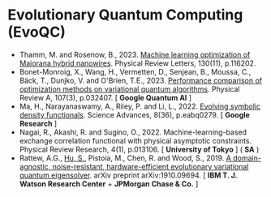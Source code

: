 # Evolutionary Quantum Computing (EvoQC)

* Thamm, M. and Rosenow, B., 2023. [Machine learning optimization of Majorana hybrid nanowires](https://journals.aps.org/prl/abstract/10.1103/PhysRevLett.130.116202). Physical Review Letters, 130(11), p.116202.
* Bonet-Monroig, X., Wang, H., Vermetten, D., Senjean, B., Moussa, C., Bäck, T., Dunjko, V. and O'Brien, T.E., 2023. [Performance comparison of optimization methods on variational quantum algorithms](https://journals.aps.org/pra/abstract/10.1103/PhysRevA.107.032407). Physical Review A, 107(3), p.032407. [ **Google Quantum AI** ]
* Ma, H., Narayanaswamy, A., Riley, P. and Li, L., 2022. [Evolving symbolic density functionals](https://www.science.org/doi/full/10.1126/sciadv.abq0279). Science Advances, 8(36), p.eabq0279. [ **Google Research** ]
* Nagai, R., Akashi, R. and Sugino, O., 2022. Machine-learning-based exchange correlation functional with physical asymptotic constraints. Physical Review Research, 4(1), p.013106. [ **University of Tokyo** ] ( **SA** )
* Rattew, A.G., [Hu, S.](https://hushaohan.github.io/), Pistoia, M., Chen, R. and Wood, S., 2019. [A domain-agnostic, noise-resistant, hardware-efficient evolutionary variational quantum eigensolver](https://arxiv.org/abs/1910.09694). arXiv preprint arXiv:1910.09694. [ **IBM T. J. Watson Research Center** + **JPMorgan Chase & Co.** ]
